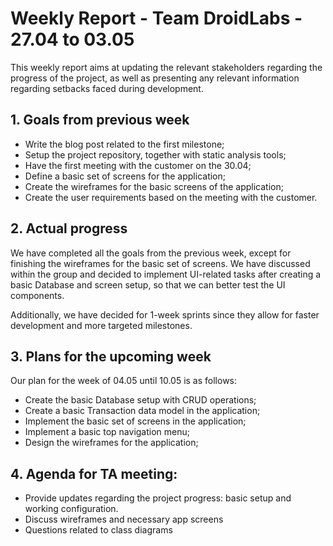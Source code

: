 # Weekly Report - Team DroidLabs - 27.04 to 03.05

This weekly report aims at updating the relevant stakeholders regarding the progress of the project,
as well as presenting any relevant information regarding setbacks faced during development.

## 1. Goals from previous week
- Write the blog post related to the first milestone;
- Setup the project repository, together with static analysis tools;
- Have the first meeting with the customer on the 30.04;
- Define a basic set of screens for the application;
- Create the wireframes for the basic screens of the application;
- Create the user requirements based on the meeting with the customer.

## 2. Actual progress
We have completed all the goals from the previous week, except for finishing the wireframes for the
basic set of screens. We have discussed within the group and decided to implement UI-related tasks
after creating a basic Database and screen setup, so that we can better test the UI components.

Additionally, we have decided for 1-week sprints since they allow for faster development and more
targeted milestones.

## 3. Plans for the upcoming week
Our plan for the week of 04.05 until 10.05 is as follows:
- Create the basic Database setup with CRUD operations;
- Create a basic Transaction data model in the application; 
- Implement the basic set of screens in the application;
- Implement a basic top navigation menu;
- Design the wireframes for the application;

## 4. Agenda for TA meeting:
- Provide updates regarding the project progress: basic setup and working configuration.
- Discuss wireframes and necessary app screens
- Questions related to class diagrams
